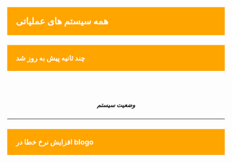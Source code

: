 
<h2 style="background-color:#FFA500; color:#FFFFFF; -webkit-touch-callout: none;     -webkit-user-select: none;  -moz-user-select: none;  -ms-user-select: none;user-select: none;padding:20px 20px; ">همه سیستم های عملیاتی</h2>

<h3 style="background-color:#FFA500; color:#FFFFFF; -webkit-touch-callout: none;     -webkit-user-select: none;  -moz-user-select: none;  -ms-user-select: none;user-select: none; padding:20px 20px;">چند ثانیه پیش به روز شد</h3>
<br>
<br>
<center> 
<h5>وضعیت سیستم</h5>
</center>
<hr>
<h3 style="background-color:#FFA500; color:#FFFFFF; -webkit-touch-callout: none;     -webkit-user-select: none;  -moz-user-select: none;  -ms-user-select: none;user-select: none; padding:20px 20px;">افزایش  نرخ خطا در blogo</h3>
